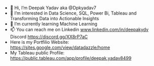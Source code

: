 - 👋 Hi, I’m  Deepak Yadav aka @Dpkyadav7
- 👀 I’m interested in Data Science, SQL, Power Bi, Tableau and Transforming Data into Actionable Insights
- 🌱 I’m currently learning Machine Learning
- 📫 You can reach me on Linkedin www.linkedin.com/in/deepakydv
      Discord  https://discord.gg/XX8rP7aC
- Here is my Portfilio Website: https://sites.google.com/view/datadazzle/home
- My Tableau public Profile: https://public.tableau.com/app/profile/deepak.yadav8499                  
